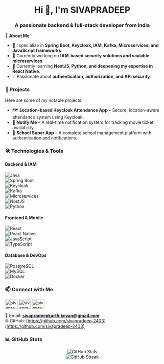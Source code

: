 <h1 align="center">Hi 👋, I'm SIVAPRADEEP</h1>
<h3 align="center">A passionate backend & full-stack developer from India</h3>

🔹 **About Me**  
- 🚀 I specialize in **Spring Boot, Keycloak, IAM, Kafka, Microservices, and JavaScript frameworks**.  
- 🔭 Currently working on **IAM-based security solutions and scalable microservices**.  
- 🌱 Currently learning **NestJS, Python, and deepening my expertise in React Native**.  
- 💡 Passionate about **authentication, authorization, and API security**.  

### 🚀 Projects  
Here are some of my notable projects:  
- 🗺 **Location-based Keycloak Attendance App** – Secure, location-aware attendance system using Keycloak.  
- 🔔 **Notify Me** – A real-time notification system for tracking movie ticket availability.  
- 🏫 **School Super App** – A complete school management platform with authentication and notifications.  

### 🛠️ Technologies & Tools  
#### **Backend & IAM**  
![Java](https://img.shields.io/badge/Java-ED8B00?style=for-the-badge&logo=openjdk&logoColor=white)  
![Spring Boot](https://img.shields.io/badge/Spring%20Boot-6DB33F?style=for-the-badge&logo=spring&logoColor=white)  
![Keycloak](https://img.shields.io/badge/Keycloak-000000?style=for-the-badge&logo=keycloak&logoColor=white)  
![Kafka](https://img.shields.io/badge/Apache%20Kafka-231F20?style=for-the-badge&logo=apachekafka&logoColor=white)  
![Microservices](https://img.shields.io/badge/Microservices-007396?style=for-the-badge&logo=spring&logoColor=white)  
![NestJS](https://img.shields.io/badge/NestJS-E0234E?style=for-the-badge&logo=nestjs&logoColor=white)  
![Python](https://img.shields.io/badge/Python-3776AB?style=for-the-badge&logo=python&logoColor=white)  

#### **Frontend & Mobile**  
![React](https://img.shields.io/badge/React-61DAFB?style=for-the-badge&logo=react&logoColor=black)  
![React Native](https://img.shields.io/badge/React%20Native-61DAFB?style=for-the-badge&logo=react&logoColor=black)  
![JavaScript](https://img.shields.io/badge/JavaScript-F7DF1E?style=for-the-badge&logo=javascript&logoColor=black)  
![TypeScript](https://img.shields.io/badge/TypeScript-3178C6?style=for-the-badge&logo=typescript&logoColor=white)  

#### **Database & DevOps**  
![PostgreSQL](https://img.shields.io/badge/PostgreSQL-336791?style=for-the-badge&logo=postgresql&logoColor=white)  
![MySQL](https://img.shields.io/badge/MySQL-4479A1?style=for-the-badge&logo=mysql&logoColor=white)  
![Docker](https://img.shields.io/badge/Docker-2496ED?style=for-the-badge&logo=docker&logoColor=white)  

### 📫 Connect with Me  
<a href="https://twitter.com/sivapradeep_" target="blank"><img align="center" src="https://raw.githubusercontent.com/rahuldkjain/github-profile-readme-generator/master/src/images/icons/Social/twitter.svg" alt="sivapradeep_" height="30" width="40" /></a>
<a href="https://linkedin.com/in/sivapradeep-karthikeyan" target="blank"><img align="center" src="https://raw.githubusercontent.com/rahuldkjain/github-profile-readme-generator/master/src/images/icons/Social/linked-in-alt.svg" alt="sivapradeep-karthikeyan" height="30" width="40" /></a>
<a href="https://instagram.com/sivapradeep_karthikeyan" target="blank"><img align="center" src="https://raw.githubusercontent.com/rahuldkjain/github-profile-readme-generator/master/src/images/icons/Social/instagram.svg" alt="sivapradeep_karthikeyan" height="30" width="40" /></a>  

📩 Email: **sivapradeepkarthikeyan@gmail.com**  
🌐 GitHub: [https://github.com/sivapradeep-2403](https://github.com/sivapradeep-2403)  

### 📊 GitHub Stats  
<p align="center">
  <img src="https://github-readme-stats.vercel.app/api?username=sivapradeep-2403&show_icons=true&theme=tokyonight" alt="GitHub Stats" />
  <br/>
  <img src="https://github-readme-streak-stats.herokuapp.com/?user=sivapradeep-2403&theme=tokyonight" alt="GitHub Streak" />
</p>
